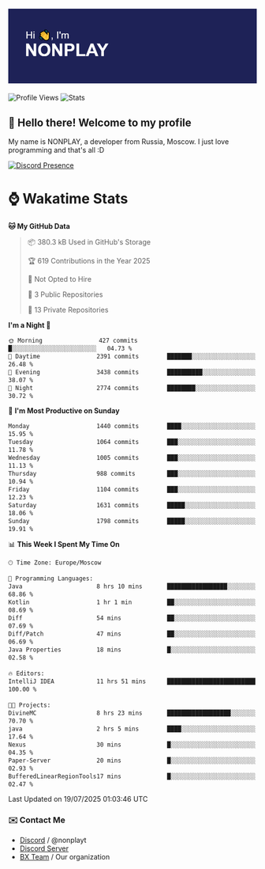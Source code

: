 ![Discord Presence](./header.png)
<br></br>
![Profile Views](https://komarev.com/ghpvc/?username=NONPLAYT&color=blue&style=for-the-badge)
![Stats](https://img.shields.io/badge/0%25-OPTIMIZED-orange?style=for-the-badge)


## :wave: Hello there! Welcome to my profile

My name is NONPLAY, a developer from Russia, Moscow. I just love programming and that's all :D

[![Discord Presence](https://lanyard.cnrad.dev/api/597087584090587177?showDisplayName=true)](https://discord.com/users/597087584090587177) 

# ⌚ Wakatime Stats

<!--START_SECTION:waka-->
**🐱 My GitHub Data** 

> 📦 380.3 kB Used in GitHub's Storage 
 > 
> 🏆 619 Contributions in the Year 2025
 > 
> 🚫 Not Opted to Hire
 > 
> 📜 3 Public Repositories 
 > 
> 🔑 13 Private Repositories 
 > 
**I'm a Night 🦉** 

```text
🌞 Morning                427 commits         █░░░░░░░░░░░░░░░░░░░░░░░░   04.73 % 
🌆 Daytime                2391 commits        ███████░░░░░░░░░░░░░░░░░░   26.48 % 
🌃 Evening                3438 commits        ██████████░░░░░░░░░░░░░░░   38.07 % 
🌙 Night                  2774 commits        ████████░░░░░░░░░░░░░░░░░   30.72 % 
```
📅 **I'm Most Productive on Sunday** 

```text
Monday                   1440 commits        ████░░░░░░░░░░░░░░░░░░░░░   15.95 % 
Tuesday                  1064 commits        ███░░░░░░░░░░░░░░░░░░░░░░   11.78 % 
Wednesday                1005 commits        ███░░░░░░░░░░░░░░░░░░░░░░   11.13 % 
Thursday                 988 commits         ███░░░░░░░░░░░░░░░░░░░░░░   10.94 % 
Friday                   1104 commits        ███░░░░░░░░░░░░░░░░░░░░░░   12.23 % 
Saturday                 1631 commits        █████░░░░░░░░░░░░░░░░░░░░   18.06 % 
Sunday                   1798 commits        █████░░░░░░░░░░░░░░░░░░░░   19.91 % 
```


📊 **This Week I Spent My Time On** 

```text
🕑︎ Time Zone: Europe/Moscow

💬 Programming Languages: 
Java                     8 hrs 10 mins       █████████████████░░░░░░░░   68.86 % 
Kotlin                   1 hr 1 min          ██░░░░░░░░░░░░░░░░░░░░░░░   08.69 % 
Diff                     54 mins             ██░░░░░░░░░░░░░░░░░░░░░░░   07.69 % 
Diff/Patch               47 mins             ██░░░░░░░░░░░░░░░░░░░░░░░   06.69 % 
Java Properties          18 mins             █░░░░░░░░░░░░░░░░░░░░░░░░   02.58 % 

🔥 Editors: 
IntelliJ IDEA            11 hrs 51 mins      █████████████████████████   100.00 % 

🐱‍💻 Projects: 
DivineMC                 8 hrs 23 mins       ██████████████████░░░░░░░   70.70 % 
java                     2 hrs 5 mins        ████░░░░░░░░░░░░░░░░░░░░░   17.64 % 
Nexus                    30 mins             █░░░░░░░░░░░░░░░░░░░░░░░░   04.35 % 
Paper-Server             20 mins             █░░░░░░░░░░░░░░░░░░░░░░░░   02.93 % 
BufferedLinearRegionTools17 mins             █░░░░░░░░░░░░░░░░░░░░░░░░   02.47 % 
```


 Last Updated on 19/07/2025 01:03:46 UTC
<!--END_SECTION:waka-->

### ✉️ Contact Me

- [Discord](https://discord.com/users/597087584090587177) / @nonplayt
- [Discord Server](https://discord.gg/qNyybSSPm5)
- [BX Team](https://github.com/BX-Team) / Our organization
